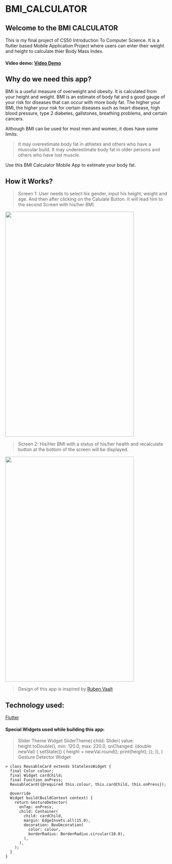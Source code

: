 # BMI_CALCULATOR

## Welcome to the BMI CALCULATOR
This is my final project of CS50 Introduction To Computer Science. It is a flutter based Mobile Application Project where users can enter their weight and height to calculate thier Body Mass Index. 
#### Video demo: <a href="https://youtu.be/PtID5gwT0gg">Video Demo</a>

## Why do we need this app?
BMI is a useful measure of overweight and obesity. It is calculated from your height and weight. BMI is an estimate of body fat and a good gauge of your risk for diseases that can occur with more body fat. The higher your BMI, the higher your risk for certain diseases such as heart disease, high blood pressure, type 2 diabetes, gallstones, breathing problems, and certain cancers.

Although BMI can be used for most men and women, it does have some limits:

> It may overestimate body fat in athletes and others who have a muscular build.
> It may underestimate body fat in older persons and others who have lost muscle.

Use this BMI Calculator Mobile App to estimate your body fat.

## How it Works?
> Screen 1:
> User needs to select his gender, input his height, weight and age. And then after clicking on the Calulate Button. It will lead him to the second Screen with his/her BMI.
<img src="https://user-images.githubusercontent.com/67777625/149063493-8ce7351a-534a-4b08-8a85-1358766e5c02.jpeg" width="400" height="700">

> Screen 2:
> His/Her BMI with a status of his/her health and recalculate button at the bottom of the screen will be displayed.
<img src="https://user-images.githubusercontent.com/67777625/149064180-04e5e9a9-486a-4a8e-a1d2-408711a53580.jpeg" width="400" height="700">

> Design of this app is inspired by <a href="https://dribbble.com/shots/4585382-Simple-BMI-Calculator">Ruben Vaalt</a>

## Technology used:
<a href="https://flutter.dev/">Flutter</a>

#### Special Widgets used while building this app:
> Slider Theme Widget
   > SliderTheme(
                  child: Slider(
                  value: height.toDouble(),
                  min: 120.0,
                  max: 220.0,
                  onChanged: (double newVal) {
                    setState(() {
                      height = newVal.round();
                      print(height);
                    });
                  }),
            )
> Gesture Detector Widget

    > class ReusableCard extends StatelessWidget {
      final Color colour;
      final Widget cardChild;
      final Function onPress;
      ReusableCard({@required this.colour, this.cardChild, this.onPress});

      @override
      Widget build(BuildContext context) {
        return GestureDetector(
          onTap: onPress,
          child: Container(
            child: cardChild,
            margin: EdgeInsets.all(15.0),
            decoration: BoxDecoration(
              color: colour,
              borderRadius: BorderRadius.circular(10.0),
            ),
          ),
        );
      }
    }



